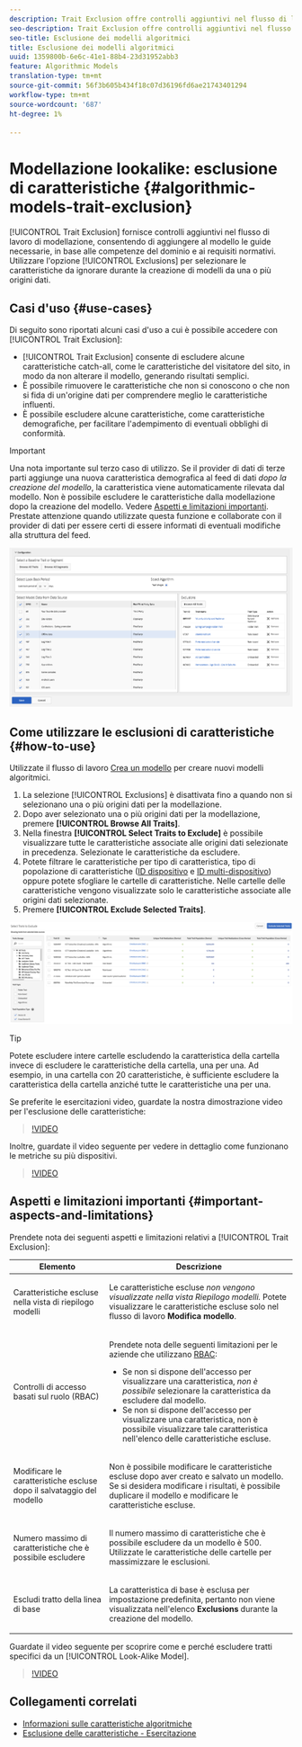 ```yaml
---
description: Trait Exclusion offre controlli aggiuntivi nel flusso di lavoro di modellazione, consentendo di aggiungere al modello le guide di protezione necessarie, in base alle competenze di dominio e ai requisiti normativi. Utilizzate l'opzione Esclusioni per selezionare le caratteristiche da ignorare durante la creazione di modelli da una o più origini dati.
seo-description: Trait Exclusion offre controlli aggiuntivi nel flusso di lavoro di modellazione, consentendo di aggiungere al modello le guide di protezione necessarie, in base alle competenze di dominio e ai requisiti normativi. Utilizzate l'opzione Esclusioni per selezionare le caratteristiche da ignorare durante la creazione di modelli da una o più origini dati.
seo-title: Esclusione dei modelli algoritmici
title: Esclusione dei modelli algoritmici
uuid: 1359800b-6e6c-41e1-88b4-23d31952abb3
feature: Algorithmic Models
translation-type: tm+mt
source-git-commit: 56f3b605b434f18c07d36196fd6ae21743401294
workflow-type: tm+mt
source-wordcount: '687'
ht-degree: 1%

---
```



# Modellazione lookalike: esclusione di caratteristiche {#algorithmic-models-trait-exclusion}

[!UICONTROL Trait Exclusion] fornisce controlli aggiuntivi nel flusso di lavoro di modellazione, consentendo di aggiungere al modello le guide necessarie, in base alle competenze del dominio e ai requisiti normativi. Utilizzare l&#39;opzione [!UICONTROL Exclusions] per selezionare le caratteristiche da ignorare durante la creazione di modelli da una o più origini dati.

## Casi d&#39;uso {#use-cases}

Di seguito sono riportati alcuni casi d&#39;uso a cui è possibile accedere con [!UICONTROL Trait Exclusion]:

* [!UICONTROL Trait Exclusion] consente di escludere alcune caratteristiche catch-all, come le caratteristiche del visitatore del sito, in modo da non alterare il modello, generando risultati semplici.
* È possibile rimuovere le caratteristiche che non si conoscono o che non si fida di un&#39;origine dati per comprendere meglio le caratteristiche influenti.
* È possibile escludere alcune caratteristiche, come caratteristiche demografiche, per facilitare l&#39;adempimento di eventuali obblighi di conformità.

>[!IMPORTANT]
>
>Una nota importante sul terzo caso di utilizzo. Se il provider di dati di terze parti aggiunge una nuova caratteristica demografica al feed di dati *dopo la creazione del modello*, la caratteristica viene automaticamente rilevata dal modello. Non è possibile escludere le caratteristiche dalla modellazione dopo la creazione del modello. Vedere [Aspetti e limitazioni importanti](../../features/algorithmic-models/trait-exclusion-algo-models.md#important-aspects-and-limitations). Prestate attenzione quando utilizzate questa funzione e collaborate con il provider di dati per essere certi di essere informati di eventuali modifiche alla struttura del feed.

![](assets/lam_exclude_traits.png)

## Come utilizzare le esclusioni di caratteristiche {#how-to-use}

Utilizzate il flusso di lavoro [Crea un modello](../../features/algorithmic-models/create-model.md#build-model) per creare nuovi modelli algoritmici.

1. La selezione [!UICONTROL Exclusions] è disattivata fino a quando non si selezionano una o più origini dati per la modellazione.
2. Dopo aver selezionato una o più origini dati per la modellazione, premere **[!UICONTROL Browse All Traits]**.
3. Nella finestra **[!UICONTROL Select Traits to Exclude]** è possibile visualizzare tutte le caratteristiche associate alle origini dati selezionate in precedenza. Selezionate le caratteristiche da escludere.
4. Potete filtrare le caratteristiche per tipo di caratteristica, tipo di popolazione di caratteristiche ([ID dispositivo](../../reference/ids-in-aam.md) e [ID multi-dispositivo](../../reference/ids-in-aam.md)) oppure potete sfogliare le cartelle di caratteristiche. Nelle cartelle delle caratteristiche vengono visualizzate solo le caratteristiche associate alle origini dati selezionate.
5. Premere **[!UICONTROL Exclude Selected Traits]**.

![esclusioni di caratteristiche](assets/trait-exclusions-browse-traits.png)

>[!TIP]
>
>Potete escludere intere cartelle escludendo la caratteristica della cartella invece di escludere le caratteristiche della cartella, una per una. Ad esempio, in una cartella con 20 caratteristiche, è sufficiente escludere la caratteristica della cartella anziché tutte le caratteristiche una per una.

Se preferite le esercitazioni video, guardate la nostra dimostrazione video per l&#39;esclusione delle caratteristiche:

>[!VIDEO](https://video.tv.adobe.com/v/25569/?quality=12)

Inoltre, guardate il video seguente per vedere in dettaglio come funzionano le metriche su più dispositivi.

>[!VIDEO](https://video.tv.adobe.com/v/33445/?quality=12)

## Aspetti e limitazioni importanti {#important-aspects-and-limitations}

Prendete nota dei seguenti aspetti e limitazioni relativi a [!UICONTROL Trait Exclusion]:

<table id="table_BA5C3545BC9E4717BD567B00C803AA53"> 
 <thead> 
  <tr> 
   <th colname="col1" class="entry"> Elemento </th> 
   <th colname="col2" class="entry"> Descrizione </th>
  </tr> 
 </thead>
 <tbody> 
  <tr> 
   <td colname="col1"> <p>Caratteristiche escluse nella vista di riepilogo modelli </p> </td>
   <td colname="col2"> <p>Le caratteristiche escluse <i>non vengono visualizzate nella vista Riepilogo modelli. </i> Potete visualizzare le caratteristiche escluse solo nel flusso di lavoro <b><span class="uicontrol"> Modifica modello</span></b>. </p> </td>
  </tr> 
  <tr> 
   <td colname="col1"> <p>Controlli di accesso basati sul ruolo (RBAC) </p> </td>
   <td colname="col2"> <p>Prendete nota delle seguenti limitazioni per le aziende che utilizzano <a href="../../features/administration/administration-overview.md#administration"> RBAC</a>: </p> <p>
     <ul id="ul_38A4056C235B428C822EA4A353893786"> 
      <li id="li_2624FB35581F4807B8530910D63FFDBF">Se non si dispone dell'accesso per visualizzare una caratteristica, <i>non è possibile</i> selezionare la caratteristica da escludere dal modello. </li>
      <li id="li_3FD7A12AAAA8462EA84A760C05F20379">Se non si dispone dell'accesso per visualizzare una caratteristica, non è possibile visualizzare tale caratteristica nell'elenco delle caratteristiche escluse.<i></i> </li>
     </ul> </p> </td>
  </tr> 
  <tr> 
   <td colname="col1"> <p>Modificare le caratteristiche escluse dopo il salvataggio del modello </p> </td>
   <td colname="col2"> <p>Non è possibile modificare le caratteristiche escluse dopo aver creato e salvato un modello. Se si desidera modificare i risultati, è possibile duplicare il modello e modificare le caratteristiche escluse. </p> </td>
  </tr> 
  <tr> 
   <td colname="col1"> <p>Numero massimo di caratteristiche che è possibile escludere </p> </td>
   <td colname="col2"> <p>Il numero massimo di caratteristiche che è possibile escludere da un modello è 500. Utilizzate le caratteristiche delle cartelle per massimizzare le esclusioni. </p> </td>
  </tr> 
  <tr> 
   <td colname="col1"> <p>Escludi tratto della linea di base </p> </td>
   <td colname="col2"> <p>La caratteristica di base è esclusa per impostazione predefinita, pertanto non viene visualizzata nell'elenco <b><span class="uicontrol"> Exclusions</span></b> durante la creazione del modello. </p> </td>
  </tr>
 </tbody>
</table>

Guardate il video seguente per scoprire come e perché escludere tratti specifici da un [!UICONTROL Look-Alike Model].

>[!VIDEO](https://video.tv.adobe.com/v/25569/)

## Collegamenti correlati

* [Informazioni sulle caratteristiche algoritmiche](/help/using/features/algorithmic-models/understanding-models.md)
* [Esclusione delle caratteristiche - Esercitazione](https://helpx.adobe.com/audience-manager/kt/using/excluding-traits-look-alike-model-feature-video-use.html)